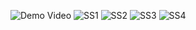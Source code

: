 ![Demo Video](https://imgur.com/b50zsab)
![SS1]([https://i.imgur.com/yourimagename.png](https://imgur.com/WDz1T9h))
![SS2]([https://i.imgur.com/yourimagename.png](https://imgur.com/undefined))
![SS3]([https://i.imgur.com/yourimagename.png](https://imgur.com/undefined))
![SS4](https://i.imgur.com/Pnw2FDH.jpeg)
